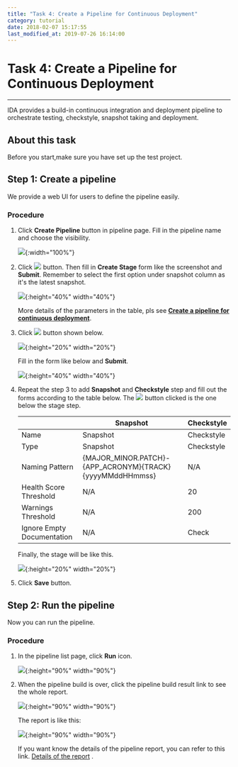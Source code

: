 ```yaml
---
title: "Task 4: Create a Pipeline for Continuous Deployment"
category: tutorial
date: 2018-02-07 15:17:55
last_modified_at: 2019-07-26 16:14:00
---
```


# Task 4: Create a Pipeline for Continuous Deployment
***

IDA provides a build-in continuous  integration  and deployment  pipeline to orchestrate  testing, checkstyle,  snapshot  taking and deployment.
## About this task
  Before you start,make sure you have set up the test project. 
## Step 1: Create a pipeline

  We provide a web UI for users to  define the pipeline easily.
  
### Procedure

  1. Click **Create Pipeline** button in pipeline page. Fill in the pipeline name and choose the visibility.
  
     ![][pipeline_define]{:width="100%"}
     
  2. Click ![][pipeline_add_stage] button. Then fill in **Create Stage** form like the screenshot and **Submit**. Remember to select the first option under snapshot column as it's the latest snapshot.  

     ![][pipeline_create_stage]{:height="40%" width="40%"}
     
     More details of the parameters in the table, pls see **[Create a pipeline for continuous deployment][2]**.
  
  3. Click ![][pipeline_add_stage] button shown below. 
  
     ![][pipeline_add_step]{:height="20%" width="20%"}
     
     Fill in the form like below and **Submit**.
     
     ![][pipeline_create_test_step]{:height="40%" width="40%"}
 
  4. Repeat the step 3 to add **Snapshot** and **Checkstyle** step and fill out the forms according to the table below. The ![][pipeline_add_stage] button clicked is the one below the stage step.
  
     |    |Snapshot               | Checkstyle|
     |----|---------------------- |-------------|
     |Name |Snapshot               | Checkstyle|
     |Type |Snapshot               | Checkstyle|
     |Naming Pattern|{MAJOR_MINOR.PATCH}-{APP_ACRONYM}{TRACK}{yyyyMMddHHmmss}|N/A|
     |Health Score Threshold|N/A   |20|
     |Warnings Threshold|N/A|200|
     |Ignore Empty Documentation|N/A| Check|
     
     Finally, the stage will be like this.
     
     ![][pipeline_stages_tutorial]{:height="20%" width="20%"}
     
  5. Click **Save** button.

## Step 2: Run the pipeline

  Now you can run the pipeline.

### Procedure
 1. In the pipeline list page, click **Run** icon.  
  
     ![][pipeline_build]{:height="90%" width="90%"}

  2. When the pipeline build is over, click the pipeline build result link to see the whole report. 
     
     ![][pipeline_build_link]{:height="90%" width="90%"}

     The report is like this:

     ![][pipeline_report]{:height="90%" width="90%"}

     If you want know the details of the pipeline report, you can refer to this link. [Details of the report] .
  
  <!-- **[<Previous][1]** -->

[pipeline_define]: ../images/pipeline/pipeline_define.png
[pipeline_add_stage]: ../images/pipeline/pipeline_add_stage.png
[pipeline_create_stage]: ../images/pipeline/pipeline_create_stage.png
[pipeline_add_step]: ../images/pipeline/pipeline_add_step.png
[pipeline_create_test_step]: ../images/pipeline/pipeline_create_test_step.png
[pipeline_stages_tutorial]: ../images/pipeline/pipeline_stages_tutorial.png
[pipeline_add_step_below_test]: ../images/pipeline/pipeline_add_step_below_test.png
[pipeline_build]: ../images/pipeline/pipeline_build.png
[pipeline_report]: ../images/tutorial/tutorial_pipeline_result.png
[pipeline_build_link]: ../images/tutorial/tutorial_pipeline_build_link.png

[Details of the report]: ../pipeline/pipeline-pipeline-report.html
[1]: ../tutorial/tutorial-set-up-checkstyle.html
[2]: ../pipeline/pipeline-create-a-pipeline-for-continuous-deployment.html
